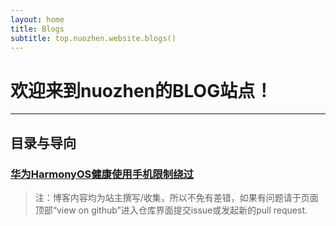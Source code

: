 ```yaml
---
layout: home
title: Blogs
subtitle: top.nuozhen.website.blogs()
---
```


# 欢迎来到nuozhen的BLOG站点！
***
## 目录与导向

### **[华为HarmonyOS健康使用手机限制绕过](/blogs/haros-healthy)**

> 注：博客内容均为站主撰写/收集，所以不免有差错，如果有问题请于页面顶部“view on github”进入仓库界面提交issue或发起新的pull request.
